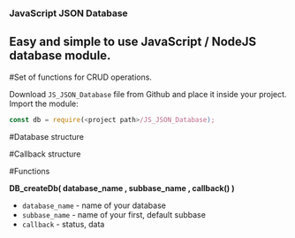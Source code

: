 ### JavaScript JSON Database
## Easy and simple to use JavaScript / NodeJS database module.
#Set of functions for CRUD operations.

Download `JS_JSON_Database` file from Github and place it inside your project.
Import the module:

```js
const db = require(<project path>/JS_JSON_Database);
```

#Database structure

#Callback structure

#Functions

**DB_createDb( database_name ,  subbase_name , callback() )**
- `database_name` - name of your database
- `subbase_name` - name of your first, default subbase
- `callback` - status, data
